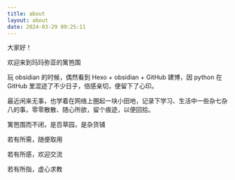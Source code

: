 ```yaml
---
title: about
layout: about
date: 2024-03-29 09:25:11
---
```


大家好！

欢迎来到玛玛弥亚的篱笆围

玩 obsidian 的时候，偶然看到 Hexo + obsidian + GitHub 建博，因 python 在 GitHub 里混迹了不少日子，倍感亲切，便留下了心印。

最近闲来无事，也学着在网络上圈起一块小田地，记录下学习、生活中一些杂七杂八的事，零零散散、随心所欲，留个痕迹，以便回拾。

篱笆围而不闭，是百草园，是杂货铺

若有所需，随便取用

若有所感，欢迎交流

若有所指，虚心求教
